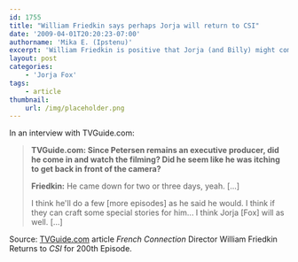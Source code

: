 ```yaml
---
id: 1755
title: "William Friedkin says perhaps Jorja will return to CSI"
date: '2009-04-01T20:20:23-07:00'
authorname: 'Mika E. (Ipstenu)'
excerpt: 'William Friedkin is positive that Jorja (and Billy) might come back to _CSI_ if the stories are right.'
layout: post
categories:
    - 'Jorja Fox'
tags:
    - article
thumbnail:
    url: /img/placeholder.png
---
```


In an interview with TVGuide.com:

> **TVGuide.com: Since Petersen remains an executive producer, did he come in and watch the filming? Did he seem like he was itching to get back in front of the camera?**
>
> **Friedkin:** He came down for two or three days, yeah. [...]
>
> I think he'll do a few [more episodes] as he said he would. I think if they can craft some special stories for him... I think Jorja [Fox] will as well. [...]

Source: [TVGuide.com](http://www.tvguide.com/News/William-Friedkins-CSI-1004630.aspx) article _French Connection_ Director William Friedkin Returns to _CSI_ for 200th Episode.
